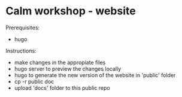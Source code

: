# Calm workshop - website
Prerequisites:
 - hugo

Instructions:
 - make changes in the appropiate files
 - hugo server to preview the changes locally
 - hugo to generate the new version of the website in 'public' folder
 - cp -r public doc
 - upload 'docs' folder to this public repo
